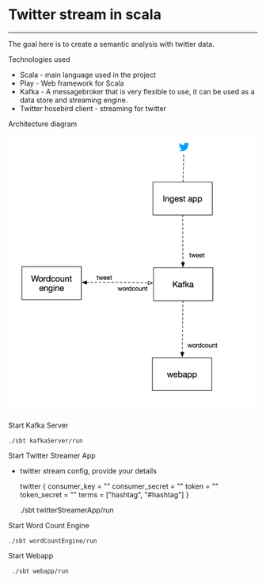 # Twitter stream in scala
-----------------------

The goal here is to create a semantic analysis with twitter data.


Technologies used
 - Scala - main language used in the project
 - Play - Web framework for Scala
 - Kafka - A messagebroker that is very flexible to use, it can be used as a data store and streaming engine.
 - Twitter hosebird client - streaming for twitter

Architecture diagram

 ![Twitterstream 1.0](/twitter-stream-diagram.png?raw=true)

Start Kafka Server 

    ./sbt kafkaServer/run
 
 
Start Twitter Streamer App

- twitter stream config, provide your details


    twitter {
      consumer_key = ""
      consumer_secret = ""
      token = ""
      token_secret = ""
      terms = ["hashtag", "#hashtag"]
    }

    ./sbt twitterStreamerApp/run
    

    
Start Word Count Engine 

    ./sbt wordCountEngine/run
    
    
Start Webapp
     
     ./sbt webapp/run